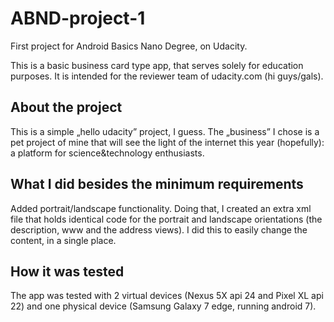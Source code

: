 # ABND-project-1
First project for Android Basics Nano Degree, on Udacity.

This is a basic business card type app, that serves solely for education purposes.
It is intended for the reviewer team of udacity.com (hi guys/gals).

About the project
-
This is a simple „hello udacity” project, I guess. The „business” I chose is a pet project of mine that will see the light of the internet this year (hopefully): a platform for science&technology enthusiasts.

What I did besides the minimum requirements
-
Added portrait/landscape functionality. Doing that, I created an extra xml file that holds identical code for the portrait and landscape orientations (the description, www and the address views). I did this to easily change the content, in a single place.

How it was tested
-
The app was tested with 2 virtual devices (Nexus 5X api 24 and Pixel XL api 22) and one physical device (Samsung Galaxy 7 edge, running android 7). 
